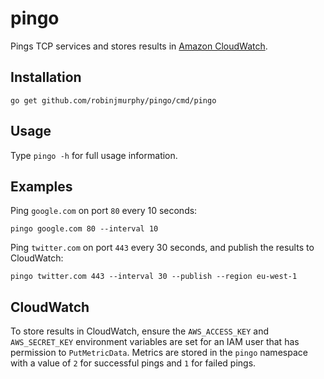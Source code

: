# pingo

Pings TCP services and stores results in [Amazon CloudWatch](http://aws.amazon.com/cloudwatch/).

## Installation

```
go get github.com/robinjmurphy/pingo/cmd/pingo
```

## Usage

Type `pingo -h` for full usage information.

## Examples

Ping `google.com` on port `80` every 10 seconds:

```
pingo google.com 80 --interval 10
```

Ping `twitter.com` on port `443` every 30 seconds, and publish the results to CloudWatch:

```
pingo twitter.com 443 --interval 30 --publish --region eu-west-1
```

## CloudWatch

To store results in CloudWatch, ensure the `AWS_ACCESS_KEY` and `AWS_SECRET_KEY` environment variables are set for an IAM user that has permission to `PutMetricData`. Metrics are stored in the `pingo` namespace with a value of `2` for successful pings and `1` for failed pings.